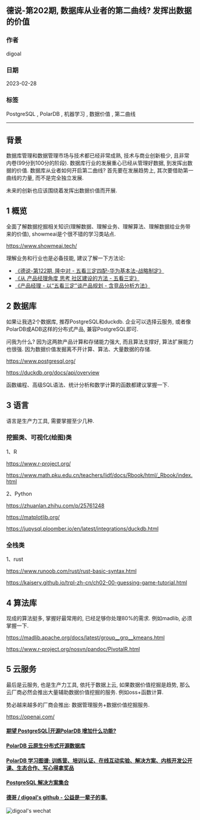 ## 德说-第202期, 数据库从业者的第二曲线? 发挥出数据的价值     
                                                        
### 作者                                  
digoal                                  
                                  
### 日期                                  
2023-02-28                                
                                  
### 标签                                  
PostgreSQL , PolarDB , 机器学习 , 数据价值 , 第二曲线    
                                  
----                                  
                                  
## 背景    
数据库管理和数据管理市场与技术都已经非常成熟, 技术与商业创新极少, 且非常内卷(99分到100分的阶段).  数据库行业的发展重心已经从管理好数据, 到发挥出数据的价值. 数据库从业者如何开启第二曲线? 首先要在发展趋势上, 其次要借助第一曲线的力量, 而不是完全独立发展.     
  
未来的创新也应该围绕着发挥出数据价值而开展.  
  
## 1 概览  
全面了解数据挖掘相关知识(理解数据、理解业务、理解算法、理解数据给业务带来的价值), showmeai是个很不错的学习类站点.    
  
https://www.showmeai.tech/  
  
理解业务和行业也是必备技能, 建议了解一下方法论:   
- [《德说-第122期, 隆中对 - 五看三定四配-华为基本法-战略制定》](../202208/20220811_02.md)  
- [《从 产品经理角度 思考 社区建设的方法 - 五看三定》](../202103/20210329_01.md)  
- [《产品经理 - 以“五看三定”谈产品规划 - 含竞品分析方法》](../202101/20210128_02.md)  
  
## 2 数据库  
如果让我选2个数据库, 推荐PostgreSQL和duckdb. 企业可以选择云服务, 或者像PolarDB或ADB这样的分布式产品, 兼容PostgreSQL即可.    
  
问我为什么? 因为这两款产品计算和存储能力强大, 而且算法支撑好, 算法扩展能力也很强.   因为数据价值发掘离不开计算、算法、大量数据的存储.    
  
https://www.postgresql.org/    
  
https://duckdb.org/docs/api/overview    
  
函数编程、高级SQL语法、统计分析和数学计算的函数都建议掌握一下.     
  
## 3 语言  
语言是生产力工具, 需要掌握至少几种.    
  
### 挖掘类、可视化(绘图)类    
  
1、R  
  
https://www.r-project.org/  
  
https://www.math.pku.edu.cn/teachers/lidf/docs/Rbook/html/_Rbook/index.html  
  
  
2、Python  
  
https://zhuanlan.zhihu.com/p/25761248  
  
https://matplotlib.org/  
  
https://jupysql.ploomber.io/en/latest/integrations/duckdb.html  
  
  
### 全栈类  
1、rust  
  
https://www.runoob.com/rust/rust-basic-syntax.html  
  
https://kaisery.github.io/trpl-zh-cn/ch02-00-guessing-game-tutorial.html  
  
## 4 算法库  
现成的算法挺多, 掌握好最常用的, 已经足够你处理80%的需求. 例如madlib, 必须掌握一下.    
  
https://madlib.apache.org/docs/latest/group__grp__kmeans.html  
  
https://www.r-project.org/nosvn/pandoc/PivotalR.html  
  
  
## 5 云服务  
最后是云服务, 也是生产力工具, 依托于数据上云, 如果数据价值挖掘是趋势, 那么云厂商必然会推出大量辅助数据价值挖掘的服务. 例如oss+函数计算.    
  
势必越来越多的厂商会推出:  数据管理服务+数据价值挖掘服务.    
  
https://openai.com/      
  
  
#### [期望 PostgreSQL|开源PolarDB 增加什么功能?](https://github.com/digoal/blog/issues/76 "269ac3d1c492e938c0191101c7238216")
  
  
#### [PolarDB 云原生分布式开源数据库](https://github.com/ApsaraDB "57258f76c37864c6e6d23383d05714ea")
  
  
#### [PolarDB 学习图谱: 训练营、培训认证、在线互动实验、解决方案、内核开发公开课、生态合作、写心得拿奖品](https://www.aliyun.com/database/openpolardb/activity "8642f60e04ed0c814bf9cb9677976bd4")
  
  
#### [PostgreSQL 解决方案集合](../201706/20170601_02.md "40cff096e9ed7122c512b35d8561d9c8")
  
  
#### [德哥 / digoal's github - 公益是一辈子的事.](https://github.com/digoal/blog/blob/master/README.md "22709685feb7cab07d30f30387f0a9ae")
  
  
![digoal's wechat](../pic/digoal_weixin.jpg "f7ad92eeba24523fd47a6e1a0e691b59")
  

